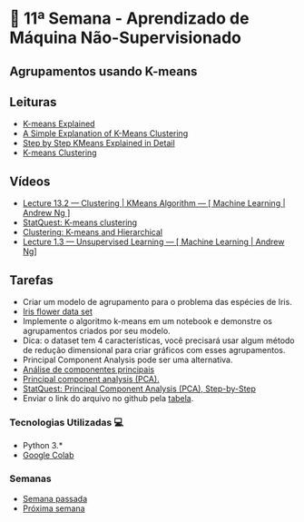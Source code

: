# 🐍 11ª Semana - Aprendizado de Máquina Não-Supervisionado

## Agrupamentos usando K-means

## Leituras

* [K-means Explained](https://towardsdatascience.com/k-means-clustering-explained-4528df86a120#:~:text=K%2Dmeans%20clustering%20aims%20to,methods%20to%20measure%20the%20distance.)
* [A Simple Explanation of K-Means Clustering](https://www.analyticsvidhya.com/blog/2020/10/a-simple-explanation-of-k-means-clustering/)
* [Step by Step KMeans Explained in Detail](https://www.kaggle.com/shrutimechlearn/step-by-step-kmeans-explained-in-detail)
* [K-means Clustering](https://uc-r.github.io/kmeans_clustering)

## Vídeos

* [Lecture 13.2 — Clustering | KMeans Algorithm — [ Machine Learning | Andrew Ng ]](https://www.youtube.com/watch?v=hDmNF9JG3lo)
* [StatQuest: K-means clustering](https://www.youtube.com/watch?v=4b5d3muPQmA)
* [Clustering: K-means and Hierarchical](https://www.youtube.com/watch?v=QXOkPvFM6NU)
* [Lecture 1.3 — Unsupervised Learning — [ Machine Learning | Andrew Ng]](https://www.youtube.com/watch?v=jAA2g9ItoAc)

## Tarefas

* Criar um modelo de agrupamento para o problema das espécies de Iris.
* [Iris flower data set](https://en.wikipedia.org/wiki/Iris_flower_data_set)
* Implemente o algoritmo k-means em um notebook e demonstre os agrupamentos criados por seu modelo.
* Dica: o dataset tem 4 características, você precisará usar algum método de redução dimensional para criar gráficos com esses agrupamentos.
* Principal Component Analysis pode ser uma alternativa.
* [Análise de componentes principais](https://pt.wikipedia.org/wiki/An%C3%A1lise_de_componentes_principais)
* [Principal component analysis (PCA).](https://scikit-learn.org/stable/modules/generated/sklearn.decomposition.PCA.html)
* [StatQuest: Principal Component Analysis (PCA), Step-by-Step](https://www.youtube.com/watch?v=FgakZw6K1QQ)
* Enviar o link do arquivo no github pela [tabela](https://docs.google.com/spreadsheets/d/19jrmEy5xRI8dOxOTiZQKPcov924xgntvfgqMvLBGXmo/edit#gid=0).

### Tecnologias Utilizadas 💻

* Python 3.*
* [Google Colab](https://colab.research.google.com/)

### Semanas

* [Semana passada](../Semana_10)
* [Próxima semana](../Semana_12)